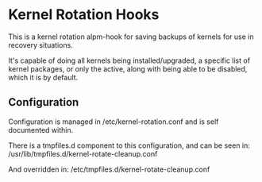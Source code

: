 # Kernel Rotation Hooks

This is a kernel rotation alpm-hook for saving backups of kernels for use in recovery situations.

It's capable of doing all kernels being installed/upgraded, a specific list of kernel packages, or only the active, along with being able to be disabled, which it is by default.

## Configuration

Configuration is managed in /etc/kernel-rotation.conf and is self documented within.

There is a tmpfiles.d component to this configuration, and can be seen in:
/usr/lib/tmpfiles.d/kernel-rotate-cleanup.conf

And overridden in:
/etc/tmpfiles.d/kernel-rotate-cleanup.conf
